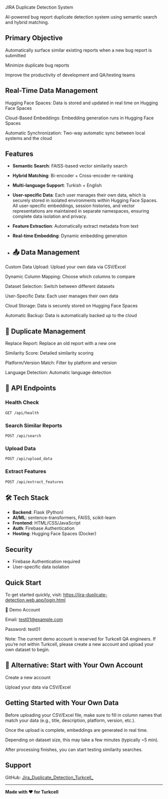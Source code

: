 JIRA Duplicate Detection System

AI-powered bug report duplicate detection system using semantic search and hybrid matching.

## Primary Objective

Automatically surface similar existing reports when a new bug report is submitted

Minimize duplicate bug reports

Improve the productivity of development and QA/testing teams

 ## Real-Time Data Management

Hugging Face Spaces: Data is stored and updated in real time on Hugging Face Spaces

Cloud-Based Embeddings: Embedding generation runs in Hugging Face Spaces

Automatic Synchronization: Two-way automatic sync between local systems and the cloud

## Features

- **Semantic Search**: FAISS-based vector similarity search
- **Hybrid Matching**: Bi-encoder + Cross-encoder re-ranking
- **Multi-language Support**: Turkish + English
- **User-specific Data**: Each user manages their own data, which is securely stored in isolated environments within Hugging Face Spaces.
All user-specific embeddings, session histories, and vector representations are maintained in separate namespaces, ensuring complete data isolation and privacy.
- **Feature Extraction**: Automatically extract metadata from text
- **Real-time Embedding**: Dynamic embedding generation

- ## 📤 Data Management

Custom Data Upload: Upload your own data via CSV/Excel

Dynamic Column Mapping: Choose which columns to compare

Dataset Selection: Switch between different datasets

User-Specific Data: Each user manages their own data

Cloud Storage: Data is securely stored on Hugging Face Spaces

Automatic Backup: Data is automatically backed up to the cloud

## 🔄 Duplicate Management

Replace Report: Replace an old report with a new one

Similarity Score: Detailed similarity scoring

Platform/Version Match: Filter by platform and version

Language Detection: Automatic language detection

## 🚀 API Endpoints

### Health Check
```
GET /api/health
```

### Search Similar Reports
```
POST /api/search
```

### Upload Data
```
POST /api/upload_data
```

### Extract Features
```
POST /api/extract_features
```

## 🛠️ Tech Stack

- **Backend**: Flask (Python)
- **AI/ML**: sentence-transformers, FAISS, scikit-learn
- **Frontend**: HTML/CSS/JavaScript
- **Auth**: Firebase Authentication
- **Hosting**: Hugging Face Spaces (Docker)

## Security

- Firebase Authentication required
- User-specific data isolation

## Quick Start

To get started quickly, visit:
https://jira-duplicate-detection.web.app/login.html

🧪 Demo Account

Email: test01@example.com

Password: test01

Note: The current demo account is reserved for Turkcell QA engineers. If you’re not within Turkcell, please create a new account and upload your own dataset to begin.

## 🚀 Alternative: Start with Your Own Account

Create a new account

Upload your data via CSV/Excel

## Getting Started with Your Own Data

Before uploading your CSV/Excel file, make sure to fill in column names that match your data (e.g., title, description, platform, version, etc.).

Once the upload is complete, embeddings are generated in real time.

Depending on dataset size, this may take a few minutes (typically ~5 min).

After processing finishes, you can start testing similarity searches.

  

## Support

GitHub: [Jira_Duplicate_Detection_Turkcell_](https://github.com/esraacevik/Jira_Duplicate_Detection_Turkcell_)

---

**Made with ❤️ for Turkcell**
